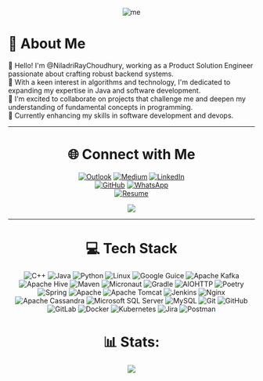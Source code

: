 <div align="center">
  
![me](https://media.giphy.com/media/ZVik7pBtu9dNS/giphy.gif?cid=ecf05e47w7k2xaqaf2stfzl44nh0hbtwy6agoo5i24hbbh6j&ep=v1_gifs_search&rid=giphy.gif&ct=g)

</div>

# 💫 About Me

👋 Hello! I'm @NiladriRayChoudhury, working as a Product Solution Engineer passionate about crafting robust backend systems.  
💼 With a keen interest in algorithms and technology, I'm dedicated to expanding my expertise in Java and software development.  
👀 I'm excited to collaborate on projects that challenge me and deepen my understanding of fundamental concepts in programming.  
🌱 Currently enhancing my skills in software development and devops.

---

<div align="center">

# 🌐 Connect with Me

[![Outlook](https://img.shields.io/badge/-Outlook-0078D4?style=for-the-badge&logo=microsoft-outlook&logoColor=white)](mailto:niladriraychoudhury@outlook.com)
[![Medium](https://img.shields.io/badge/-Medium-12100E?style=for-the-badge&logo=medium&logoColor=white)](https://medium.com/@niladriraychoudhury)
[![LinkedIn](https://img.shields.io/badge/-LinkedIn-0A66C2?style=for-the-badge&logo=linkedin&logoColor=white)](https://www.linkedin.com/in/niladri-ray-choudhury/)  
[![GitHub](https://img.shields.io/badge/-GitHub-181717?style=for-the-badge&logo=github&logoColor=white)](https://github.com/NiladriRayChoudhury)
[![WhatsApp](https://img.shields.io/badge/-WhatsApp-25D366?style=for-the-badge&logo=whatsapp&logoColor=white)](https://wa.me/8637288180&text=hi)  
[![Resume](https://img.shields.io/badge/Resume-1abc9c?style=for-the-badge&logo=pdf&logoColor=white)](https://drive.google.com/file/d/11VkU-nheZACrGs7BCij8fq2QxzvgeoQ7/view?usp=sharing)
  

[![](https://visitcount.itsvg.in/api?id=Niladrirc&icon=6&color=0)](https://visitcount.itsvg.in)


</div>

---
<div align="center">
  
# 💻 Tech Stack

![C++](https://img.shields.io/badge/c++-%2300599C.svg?style=for-the-badge&logo=c%2B%2B&logoColor=white)
![Java](https://img.shields.io/badge/java-%23ED8B00.svg?style=for-the-badge&logo=openjdk&logoColor=white)
![Python](https://img.shields.io/badge/python-3670A0?style=for-the-badge&logo=python&logoColor=ffdd54)
![Linux](https://img.shields.io/badge/Linux-FCC624?style=for-the-badge&logo=linux&logoColor=black)
![Google Guice](https://img.shields.io/badge/Google%20Guice-%234D8B00.svg?style=for-the-badge&logo=google&logoColor=white)
![Apache Kafka](https://img.shields.io/badge/Apache%20Kafka-000?style=for-the-badge&logo=apachekafka)
![Apache Hive](https://img.shields.io/badge/Apache%20Hive-FDEE21?style=for-the-badge&logo=apachehive&logoColor=black)
![Maven](https://img.shields.io/badge/Maven-C71A36.svg?style=for-the-badge&logo=apachemaven&logoColor=white)
![Micronaut](https://img.shields.io/badge/Micronaut-00B3E3.svg?style=for-the-badge&logo=micronaut&logoColor=white)
![Gradle](https://img.shields.io/badge/Gradle-02303A.svg?style=for-the-badge&logo=Gradle&logoColor=white)
![AIOHTTP](https://img.shields.io/badge/iohttp-%232C5bb4.svg?style=for-the-badge&logo=aiohttp&logoColor=white)
![Poetry](https://img.shields.io/badge/Poetry-%233B82F6.svg?style=for-the-badge&logo=poetry&logoColor=0B3D8D)
![Spring](https://img.shields.io/badge/spring-%236DB33F.svg?style=for-the-badge&logo=spring&logoColor=white)
![Apache](https://img.shields.io/badge/apache-%23D42029.svg?style=for-the-badge&logo=apache&logoColor=white)
![Apache Tomcat](https://img.shields.io/badge/apache%20tomcat-%23F8DC75.svg?style=for-the-badge&logo=apache-tomcat&logoColor=black)
![Jenkins](https://img.shields.io/badge/jenkins-%232C5263.svg?style=for-the-badge&logo=jenkins&logoColor=white)
![Nginx](https://img.shields.io/badge/nginx-%23009639.svg?style=for-the-badge&logo=nginx&logoColor=white)
![Apache Cassandra](https://img.shields.io/badge/cassandra-%231287B1.svg?style=for-the-badge&logo=apache-cassandra&logoColor=white)
![Microsoft SQL Server](https://img.shields.io/badge/Microsoft%20SQL%20Server-CC2927?style=for-the-badge&logo=microsoft%20sql%20server&logoColor=white)
![MySQL](https://img.shields.io/badge/mysql-4479A1.svg?style=for-the-badge&logo=mysql&logoColor=white)
![Git](https://img.shields.io/badge/git-%23F05033.svg?style=for-the-badge&logo=git&logoColor=white)
![GitHub](https://img.shields.io/badge/github-%23121011.svg?style=for-the-badge&logo=github&logoColor=white)
![GitLab](https://img.shields.io/badge/gitlab-%23181717.svg?style=for-the-badge&logo=gitlab&logoColor=white)
![Docker](https://img.shields.io/badge/docker-%230db7ed.svg?style=for-the-badge&logo=docker&logoColor=white)
![Kubernetes](https://img.shields.io/badge/kubernetes-%23326ce5.svg?style=for-the-badge&logo=kubernetes&logoColor=white)
![Jira](https://img.shields.io/badge/jira-%230A0FFF.svg?style=for-the-badge&logo=jira&logoColor=white)
![Postman](https://img.shields.io/badge/Postman-FF6C37?style=for-the-badge&logo=postman&logoColor=white)

</div>


<div align="center">
  
# 📊 Stats:
<!-- ![](https://github-readme-stats.vercel.app/api?username=Niladrirc&theme=dark&hide_border=false&include_all_commits=true&count_private=true)
![](https://github-readme-streak-stats.herokuapp.com/?user=Niladrirc&theme=dark&hide_border=false&cache_seconds=86400)  -->
![](https://github-readme-stats.vercel.app/api/top-langs/?username=Niladrirc&theme=dark&hide_border=false&include_all_commits=true&layout=compact)


</div>
